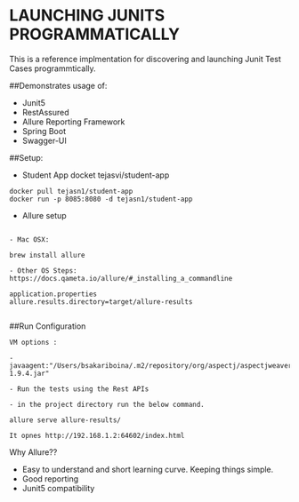 # LAUNCHING JUNITS PROGRAMMATICALLY

This is a reference implmentation for discovering and launching Junit Test Cases programmtically.

##Demonstrates usage of:
- Junit5
- RestAssured
- Allure Reporting Framework
- Spring Boot
- Swagger-UI

##Setup:
- Student App docket tejasvi/student-app
````
docker pull tejasn1/student-app   
docker run -p 8085:8080 -d tejasn1/student-app
````
- Allure setup
````

- Mac OSX:

brew install allure

- Other OS Steps: https://docs.qameta.io/allure/#_installing_a_commandline

application.properties
allure.results.directory=target/allure-results


````

##Run Configuration
````
VM options :

-javaagent:"/Users/bsakariboina/.m2/repository/org/aspectj/aspectjweaver/1.9.4/aspectjweaver-1.9.4.jar"

- Run the tests using the Rest APIs

- in the project directory run the below command.

allure serve allure-results/

It opnes http://192.168.1.2:64602/index.html

````

Why Allure??
- Easy to understand and short learning curve. Keeping things simple.
- Good reporting
- Junit5 compatibility
